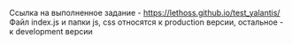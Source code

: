 Ссылка на выполненное задание - https://lethoss.github.io/test_yalantis/
Файл index.js и папки js, css относятся к production версии, остальное - к development версии
